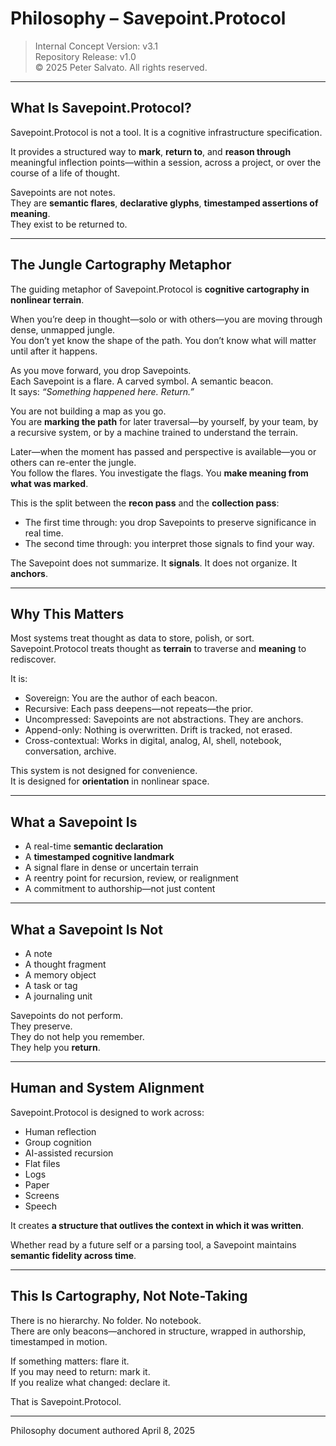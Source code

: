 # Philosophy – Savepoint.Protocol

> Internal Concept Version: v3.1  
> Repository Release: v1.0  
> © 2025 Peter Salvato. All rights reserved.

---

## What Is Savepoint.Protocol?

Savepoint.Protocol is not a tool. It is a cognitive infrastructure specification.

It provides a structured way to **mark**, **return to**, and **reason through** meaningful inflection points—within a session, across a project, or over the course of a life of thought.

Savepoints are not notes.  
They are **semantic flares**, **declarative glyphs**, **timestamped assertions of meaning**.  
They exist to be returned to.

---

## The Jungle Cartography Metaphor

The guiding metaphor of Savepoint.Protocol is **cognitive cartography in nonlinear terrain**.

When you’re deep in thought—solo or with others—you are moving through dense, unmapped jungle.  
You don’t yet know the shape of the path. You don’t know what will matter until after it happens.

As you move forward, you drop Savepoints.  
Each Savepoint is a flare. A carved symbol. A semantic beacon.  
It says: *“Something happened here. Return.”*

You are not building a map as you go.  
You are **marking the path** for later traversal—by yourself, by your team, by a recursive system, or by a machine trained to understand the terrain.

Later—when the moment has passed and perspective is available—you or others can re-enter the jungle.  
You follow the flares. You investigate the flags. You **make meaning from what was marked**.

This is the split between the **recon pass** and the **collection pass**:
- The first time through: you drop Savepoints to preserve significance in real time.
- The second time through: you interpret those signals to find your way.

The Savepoint does not summarize. It **signals**.
It does not organize. It **anchors**.

---

## Why This Matters

Most systems treat thought as data to store, polish, or sort.  
Savepoint.Protocol treats thought as **terrain** to traverse and **meaning** to rediscover.

It is:
- Sovereign: You are the author of each beacon.
- Recursive: Each pass deepens—not repeats—the prior.
- Uncompressed: Savepoints are not abstractions. They are anchors.
- Append-only: Nothing is overwritten. Drift is tracked, not erased.
- Cross-contextual: Works in digital, analog, AI, shell, notebook, conversation, archive.

This system is not designed for convenience.  
It is designed for **orientation** in nonlinear space.

---

## What a Savepoint Is

- A real-time **semantic declaration**
- A **timestamped cognitive landmark**
- A signal flare in dense or uncertain terrain
- A reentry point for recursion, review, or realignment
- A commitment to authorship—not just content

---

## What a Savepoint Is Not

- A note
- A thought fragment
- A memory object
- A task or tag
- A journaling unit

Savepoints do not perform.  
They preserve.  
They do not help you remember.  
They help you **return**.

---

## Human and System Alignment

Savepoint.Protocol is designed to work across:

- Human reflection
- Group cognition
- AI-assisted recursion
- Flat files
- Logs
- Paper
- Screens
- Speech

It creates **a structure that outlives the context in which it was written**.

Whether read by a future self or a parsing tool, a Savepoint maintains **semantic fidelity across time**.

---

## This Is Cartography, Not Note-Taking

There is no hierarchy. No folder. No notebook.  
There are only beacons—anchored in structure, wrapped in authorship, timestamped in motion.

If something matters: flare it.  
If you may need to return: mark it.  
If you realize what changed: declare it.

That is Savepoint.Protocol.

---

Philosophy document authored April 8, 2025  